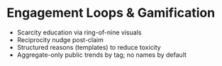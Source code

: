 # Engagement Loops & Gamification

- Scarcity education via ring-of-nine visuals
- Reciprocity nudge post-claim
- Structured reasons (templates) to reduce toxicity
- Aggregate-only public trends by tag; no names by default

